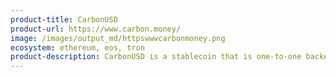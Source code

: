 ```yaml
---
product-title: CarbonUSD
product-url: https://www.carbon.money/
image: /images/output_md/httpswwwcarbonmoney.png
ecosystem: ethereum, eos, tron
product-description: CarbonUSD is a stablecoin that is one-to-one backed with USD, compatible with Ethereum, Tron and EOS chains.  
---
```

